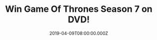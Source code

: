 ---
campaign-uuid: "c-cb5fa6b1-3ae2-420c-9d8b-e313a675327e"
type: "Competition"
category: "Entertainment"
date: "2019-04-09T08:00:00.000Z"
end-date: "2019-05-09T22:59:00.000Z"
disable-form: false
is_promoted: false
has_entry_page: true
title: "Win Game Of Thrones Season 7 on DVD!"
competition-description: "<p>Based on the bestselling fantasy book series by George\
  \ R.R. Martin, the hit fantasy series chronicles an epic struggle for power in a\
  \ vast and violent kingdom. As the season begins, Daenerys Targaryen, accompanied\
  \ by her Unsullied army and emboldened by Dothraki/Ironborn allies and her lethal\
  \ trio of dragons, has finally set sail for Westeros with Tyrion Lannister, her\
  \ newly appointed Hand.</p>\n<p>That’s just the beginning of numerous adventures.\
  \ If you want to know what’s next… we have great news for you as we are giving away\
  \ the amazing Game Of Thrones Season 7 for you to get stuck into.</p>\n<p>Want it?\
  \ Click below for a chance to win.</p>\n"
hero-header: "Win Game Of Thrones Season 7 on DVD!"
terms-confirmation: "N/A"
banner-img: "https://assets.expresslyapp.com/asset-ac229c24-89cd-43c8-8bb9-463c586142ef.jpg"
logo-left-href: "aaa.nme.com"
logo-left-image: "https://assets.expresslyapp.com/asset-b7e42d8a-81fa-443b-b74b-d269a981ecb6.jpg"
logo-left-title: "NME AAA"
bg-image-hero: "https://assets.expresslyapp.com/asset-a8842a41-68e9-48c4-8594-f8c2a85f0b27.jpg"
bg-image-first: "https://assets.expresslyapp.com/asset-c1a40668-0ca6-402b-842f-ce07cba14bd5.jpg"
section1-content: "<p>As the season begins, Daenerys Targaryen, accompanied by her\
  \ Unsullied army and emboldened by Dothraki/Ironborn allies and her lethal trio\
  \ of dragons, has finally set sail for Westeros with Tyrion Lannister, her newly\
  \ appointed Hand. Jon Snow, memorably reanimated in S6, has apparently consolidated\
  \ power in the North after his spectacular conquest of Ramsay Bolton in the “Battle\
  \ of the Bastards” and the return of Winterfell to Stark control. In King’s Landing,\
  \ Cersei Lannister, bereft of any surviving heirs, has successfully seized the Iron\
  \ Throne by using wildfire to incinerate the High Sparrow and other foes in the\
  \ Sept of Baelor.</p> <p> But as these and other factions drive inexorably towards\
  \ new alliances or violent conflicts, the cold specter of another, apocalyptic threat\
  \ in the form of an army of undead White Walkers expected to breach The Wall and\
  \ invade the South.\n</p>\n<p>As the end of the saga comes we are giving away Game\
  \ Of Thrones Season 7 for you to get stuck into and prepare for the amazing end.\
  \ Enter the form below for a chance to win and it could be yours!</p>\n"
entry-title: "Win Game Of Thrones Season 7 on DVD!"
entry-content: "<p>Enter the draw to win  Game Of Thrones Season 7 on DVD by entering\
  \ below before 23:59 on 9th of May 2019.</p>\n"
has-winner: false
prize-description: "Game Of Thrones Season 7 on DVD."
special-conditions: "Multiple entries are allowed up to one every day\r\nThis competition\
  \ is also available on: http://club.expressly.io/competitons/game-of-thrones-season-7-giveaway"
country-restrictions:
- "GB"
---